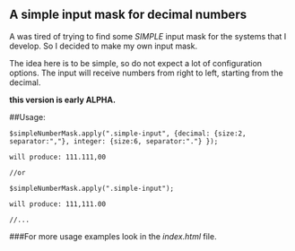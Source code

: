 ## A simple input mask for decimal numbers

  A was tired of trying to find some *SIMPLE* input mask for the systems that I develop.
  So I decided to make my own input mask.

  The idea here is to be simple, so do not expect a lot of configuration options.
  The input will receive numbers from right to left, starting from the decimal.

  **this version is early ALPHA.**

##Usage:

    $simpleNumberMask.apply(".simple-input", {decimal: {size:2, separator:","}, integer: {size:6, separator:"."} });

    will produce: 111.111,00

    //or

    $simpleNumberMask.apply(".simple-input");

    will produce: 111,111.00

    //...

###For more usage examples look in the *index.html* file.
